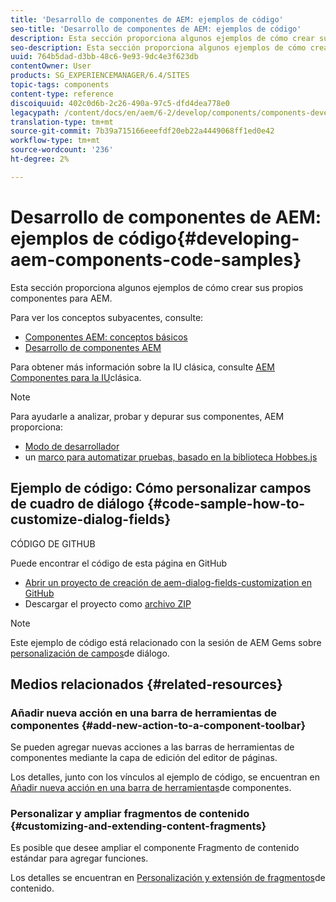 ```yaml
---
title: 'Desarrollo de componentes de AEM: ejemplos de código'
seo-title: 'Desarrollo de componentes de AEM: ejemplos de código'
description: Esta sección proporciona algunos ejemplos de cómo crear sus propios componentes para AEM.
seo-description: Esta sección proporciona algunos ejemplos de cómo crear sus propios componentes para AEM.
uuid: 764b5dad-d3bb-48c6-9e93-9dc4e3f623db
contentOwner: User
products: SG_EXPERIENCEMANAGER/6.4/SITES
topic-tags: components
content-type: reference
discoiquuid: 402c0d6b-2c26-490a-97c5-dfd4dea778e0
legacypath: /content/docs/en/aem/6-2/develop/components/components-develop
translation-type: tm+mt
source-git-commit: 7b39a715166eeefdf20eb22a4449068ff1ed0e42
workflow-type: tm+mt
source-wordcount: '236'
ht-degree: 2%

---
```



# Desarrollo de componentes de AEM: ejemplos de código{#developing-aem-components-code-samples}

Esta sección proporciona algunos ejemplos de cómo crear sus propios componentes para AEM.

Para ver los conceptos subyacentes, consulte:

* [Componentes AEM: conceptos básicos](/help/sites-developing/components-basics.md)
* [Desarrollo de componentes AEM](/help/sites-developing/developing-components.md)

Para obtener más información sobre la IU clásica, consulte [AEM Componentes para la IU](/help/sites-developing/developing-components-classic.md)clásica.

>[!NOTE]
>
>Para ayudarle a analizar, probar y depurar sus componentes, AEM proporciona:
>
>* [Modo de desarrollador](/help/sites-developing/developer-mode.md)
>* un [marco para automatizar pruebas, basado en la biblioteca Hobbes.js](/help/sites-developing/hobbes.md)

>



## Ejemplo de código: Cómo personalizar campos de cuadro de diálogo {#code-sample-how-to-customize-dialog-fields}

CÓDIGO DE GITHUB

Puede encontrar el código de esta página en GitHub

* [Abrir un proyecto de creación de aem-dialog-fields-customization en GitHub](https://github.com/Adobe-Marketing-Cloud/aem-authoring-dialog-fields-customization)
* Descargar el proyecto como [archivo ZIP](https://github.com/Adobe-Marketing-Cloud/aem-authoring-dialog-fields-customization/archive/master.zip)

>[!NOTE]
>
>Este ejemplo de código está relacionado con la sesión de AEM Gems sobre [personalización de campos](https://docs.adobe.com/content/ddc/en/gems/customizing-dialog-fields-in-touch-ui.html)de diálogo.

## Medios relacionados {#related-resources}

### Añadir nueva acción en una barra de herramientas de componentes {#add-new-action-to-a-component-toolbar}

Se pueden agregar nuevas acciones a las barras de herramientas de componentes mediante la capa de edición del editor de páginas.

Los detalles, junto con los vínculos al ejemplo de código, se encuentran en [Añadir nueva acción en una barra de herramientas](/help/sites-developing/customizing-page-authoring-touch.md#add-new-action-to-a-component-toolbar)de componentes.

### Personalizar y ampliar fragmentos de contenido {#customizing-and-extending-content-fragments}

Es posible que desee ampliar el componente Fragmento de contenido estándar para agregar funciones.

Los detalles se encuentran en [Personalización y extensión de fragmentos](/help/sites-developing/customizing-content-fragments.md)de contenido.

